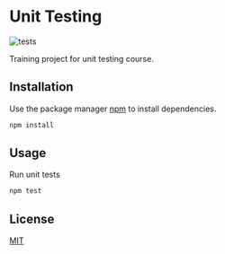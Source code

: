 # Unit Testing
![tests](https://github.com/tomdelie/UnitTesting/workflows/tests/badge.svg?branch=master&event=push)

Training project for unit testing course.

## Installation

Use the package manager [npm](https://www.npmjs.com/) to install dependencies.

```bash
npm install
```

## Usage

Run unit tests
```bash
npm test
```

## License
[MIT](https://choosealicense.com/licenses/mit/)
